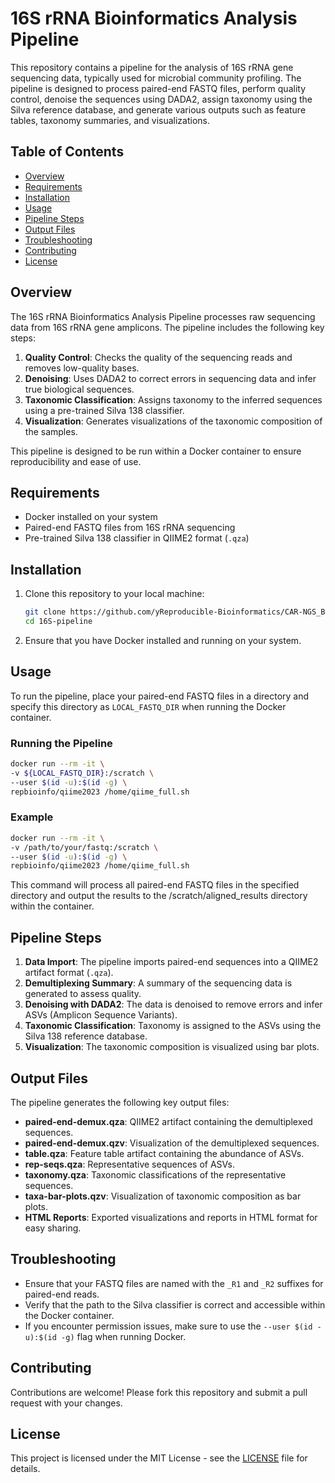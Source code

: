 # 16S rRNA Bioinformatics Analysis Pipeline

This repository contains a pipeline for the analysis of 16S rRNA gene sequencing data, typically used for microbial community profiling. The pipeline is designed to process paired-end FASTQ files, perform quality control, denoise the sequences using DADA2, assign taxonomy using the Silva reference database, and generate various outputs such as feature tables, taxonomy summaries, and visualizations.

## Table of Contents

- [Overview](#overview)
- [Requirements](#requirements)
- [Installation](#installation)
- [Usage](#usage)
- [Pipeline Steps](#pipeline-steps)
- [Output Files](#output-files)
- [Troubleshooting](#troubleshooting)
- [Contributing](#contributing)
- [License](#license)

## Overview

The 16S rRNA Bioinformatics Analysis Pipeline processes raw sequencing data from 16S rRNA gene amplicons. The pipeline includes the following key steps:

1. **Quality Control**: Checks the quality of the sequencing reads and removes low-quality bases.
2. **Denoising**: Uses DADA2 to correct errors in sequencing data and infer true biological sequences.
3. **Taxonomic Classification**: Assigns taxonomy to the inferred sequences using a pre-trained Silva 138 classifier.
4. **Visualization**: Generates visualizations of the taxonomic composition of the samples.

This pipeline is designed to be run within a Docker container to ensure reproducibility and ease of use.

## Requirements

- Docker installed on your system
- Paired-end FASTQ files from 16S rRNA sequencing
- Pre-trained Silva 138 classifier in QIIME2 format (`.qza`)

## Installation

1. Clone this repository to your local machine:
    ```bash
    git clone https://github.com/yReproducible-Bioinformatics/CAR-NGS_Backend
    cd 16S-pipeline
    ```

2. Ensure that you have Docker installed and running on your system.

## Usage

To run the pipeline, place your paired-end FASTQ files in a directory and specify this directory as `LOCAL_FASTQ_DIR` when running the Docker container.

### Running the Pipeline

```bash
docker run --rm -it \
-v ${LOCAL_FASTQ_DIR}:/scratch \
--user $(id -u):$(id -g) \
repbioinfo/qiime2023 /home/qiime_full.sh
```
### Example

```bash
docker run --rm -it \
-v /path/to/your/fastq:/scratch \
--user $(id -u):$(id -g) \
repbioinfo/qiime2023 /home/qiime_full.sh

```
This command will process all paired-end FASTQ files in the specified directory and output the results to the /scratch/aligned_results directory within the container.
## Pipeline Steps

1. **Data Import**: The pipeline imports paired-end sequences into a QIIME2 artifact format (`.qza`).
2. **Demultiplexing Summary**: A summary of the sequencing data is generated to assess quality.
3. **Denoising with DADA2**: The data is denoised to remove errors and infer ASVs (Amplicon Sequence Variants).
4. **Taxonomic Classification**: Taxonomy is assigned to the ASVs using the Silva 138 reference database.
5. **Visualization**: The taxonomic composition is visualized using bar plots.

## Output Files

The pipeline generates the following key output files:

- **paired-end-demux.qza**: QIIME2 artifact containing the demultiplexed sequences.
- **paired-end-demux.qzv**: Visualization of the demultiplexed sequences.
- **table.qza**: Feature table artifact containing the abundance of ASVs.
- **rep-seqs.qza**: Representative sequences of ASVs.
- **taxonomy.qza**: Taxonomic classifications of the representative sequences.
- **taxa-bar-plots.qzv**: Visualization of taxonomic composition as bar plots.
- **HTML Reports**: Exported visualizations and reports in HTML format for easy sharing.

## Troubleshooting

- Ensure that your FASTQ files are named with the `_R1` and `_R2` suffixes for paired-end reads.
- Verify that the path to the Silva classifier is correct and accessible within the Docker container.
- If you encounter permission issues, make sure to use the `--user $(id -u):$(id -g)` flag when running Docker.

## Contributing

Contributions are welcome! Please fork this repository and submit a pull request with your changes.

## License

This project is licensed under the MIT License - see the [LICENSE](LICENSE) file for details.

